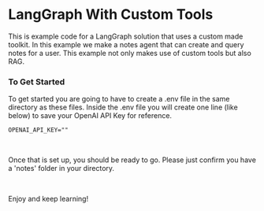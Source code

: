 # LangGraph With Custom Tools

This is example code for a LangGraph solution that uses a custom made toolkit. 
In this example we make a notes agent that can create and query notes for a user.
This example not only makes use of custom tools but also RAG.

### To Get Started

To get started you are going to have to create a .env file in the same directory as these files.
Inside the .env file you will create one line (like below) to save your OpenAI API Key for reference.
```
OPENAI_API_KEY=""
```

<br />

Once that is set up, you should be ready to go. Please just confirm you have a 'notes' folder in your directory.

<br />

Enjoy and keep learning!
